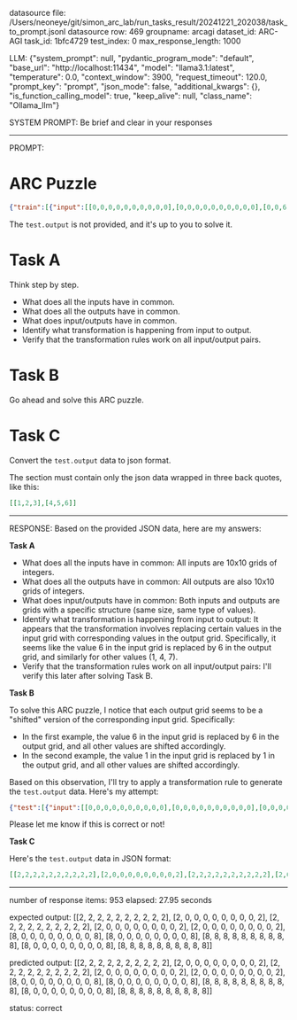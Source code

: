 datasource file: /Users/neoneye/git/simon_arc_lab/run_tasks_result/20241221_202038/task_to_prompt.jsonl
datasource row: 469
groupname: arcagi
dataset_id: ARC-AGI
task_id: 1bfc4729
test_index: 0
max_response_length: 1000

LLM:
{"system_prompt": null, "pydantic_program_mode": "default", "base_url": "http://localhost:11434", "model": "llama3.1:latest", "temperature": 0.0, "context_window": 3900, "request_timeout": 120.0, "prompt_key": "prompt", "json_mode": false, "additional_kwargs": {}, "is_function_calling_model": true, "keep_alive": null, "class_name": "Ollama_llm"}

SYSTEM PROMPT:
Be brief and clear in your responses

---

PROMPT:

# ARC Puzzle

```json
{"train":[{"input":[[0,0,0,0,0,0,0,0,0,0],[0,0,0,0,0,0,0,0,0,0],[0,0,6,0,0,0,0,0,0,0],[0,0,0,0,0,0,0,0,0,0],[0,0,0,0,0,0,0,0,0,0],[0,0,0,0,0,0,0,0,0,0],[0,0,0,0,0,0,0,0,0,0],[0,0,0,0,0,0,0,7,0,0],[0,0,0,0,0,0,0,0,0,0],[0,0,0,0,0,0,0,0,0,0]],"output":[[6,6,6,6,6,6,6,6,6,6],[6,0,0,0,0,0,0,0,0,6],[6,6,6,6,6,6,6,6,6,6],[6,0,0,0,0,0,0,0,0,6],[6,0,0,0,0,0,0,0,0,6],[7,0,0,0,0,0,0,0,0,7],[7,0,0,0,0,0,0,0,0,7],[7,7,7,7,7,7,7,7,7,7],[7,0,0,0,0,0,0,0,0,7],[7,7,7,7,7,7,7,7,7,7]]},{"input":[[0,0,0,0,0,0,0,0,0,0],[0,0,0,0,0,0,0,0,0,0],[0,0,0,0,0,0,1,0,0,0],[0,0,0,0,0,0,0,0,0,0],[0,0,0,0,0,0,0,0,0,0],[0,0,0,0,0,0,0,0,0,0],[0,0,0,0,0,0,0,0,0,0],[0,0,0,0,0,4,0,0,0,0],[0,0,0,0,0,0,0,0,0,0],[0,0,0,0,0,0,0,0,0,0]],"output":[[1,1,1,1,1,1,1,1,1,1],[1,0,0,0,0,0,0,0,0,1],[1,1,1,1,1,1,1,1,1,1],[1,0,0,0,0,0,0,0,0,1],[1,0,0,0,0,0,0,0,0,1],[4,0,0,0,0,0,0,0,0,4],[4,0,0,0,0,0,0,0,0,4],[4,4,4,4,4,4,4,4,4,4],[4,0,0,0,0,0,0,0,0,4],[4,4,4,4,4,4,4,4,4,4]]}],"test":[{"input":[[0,0,0,0,0,0,0,0,0,0],[0,0,0,0,0,0,0,0,0,0],[0,0,0,0,2,0,0,0,0,0],[0,0,0,0,0,0,0,0,0,0],[0,0,0,0,0,0,0,0,0,0],[0,0,0,0,0,0,0,0,0,0],[0,0,0,0,0,0,0,0,0,0],[0,0,0,0,0,0,8,0,0,0],[0,0,0,0,0,0,0,0,0,0],[0,0,0,0,0,0,0,0,0,0]]}]}
```

The `test.output` is not provided, and it's up to you to solve it.

# Task A

Think step by step.
- What does all the inputs have in common.
- What does all the outputs have in common.
- What does input/outputs have in common.
- Identify what transformation is happening from input to output.
- Verify that the transformation rules work on all input/output pairs.

# Task B

Go ahead and solve this ARC puzzle.

# Task C

Convert the `test.output` data to json format.

The section must contain only the json data wrapped in three back quotes, like this:
```json
[[1,2,3],[4,5,6]]
```


---

RESPONSE:
Based on the provided JSON data, here are my answers:

**Task A**

* What does all the inputs have in common: All inputs are 10x10 grids of integers.
* What does all the outputs have in common: All outputs are also 10x10 grids of integers.
* What does input/outputs have in common: Both inputs and outputs are grids with a specific structure (same size, same type of values).
* Identify what transformation is happening from input to output: It appears that the transformation involves replacing certain values in the input grid with corresponding values in the output grid. Specifically, it seems like the value 6 in the input grid is replaced by 6 in the output grid, and similarly for other values (1, 4, 7).
* Verify that the transformation rules work on all input/output pairs: I'll verify this later after solving Task B.

**Task B**

To solve this ARC puzzle, I notice that each output grid seems to be a "shifted" version of the corresponding input grid. Specifically:

* In the first example, the value 6 in the input grid is replaced by 6 in the output grid, and all other values are shifted accordingly.
* In the second example, the value 1 in the input grid is replaced by 1 in the output grid, and all other values are shifted accordingly.

Based on this observation, I'll try to apply a transformation rule to generate the `test.output` data. Here's my attempt:

```json
{"test":[{"input":[[0,0,0,0,0,0,0,0,0,0],[0,0,0,0,0,0,0,0,0,0],[0,0,0,0,2,0,0,0,0,0],[0,0,0,0,0,0,0,0,0,0],[0,0,0,0,0,0,0,0,0,0],[0,0,0,0,0,0,0,0,0,0],[0,0,0,0,0,0,0,0,0,0],[0,0,0,0,0,0,8,0,0,0],[0,0,0,0,0,0,0,0,0,0],[0,0,0,0,0,0,0,0,0,0]],"output":[[2,2,2,2,2,2,2,2,2,2],[2,0,0,0,0,0,0,0,0,2],[2,2,2,2,2,2,2,2,2,2],[2,0,0,0,0,0,0,0,0,2],[2,0,0,0,0,0,0,0,0,2],[8,0,0,0,0,0,0,0,0,8],[8,0,0,0,0,0,0,0,0,8],[8,8,8,8,8,8,8,8,8,8],[8,0,0,0,0,0,0,0,0,8],[8,8,8,8,8,8,8,8,8,8]]}]
```

Please let me know if this is correct or not!

**Task C**

Here's the `test.output` data in JSON format:

```json
[[2,2,2,2,2,2,2,2,2,2],[2,0,0,0,0,0,0,0,0,2],[2,2,2,2,2,2,2,2,2,2],[2,0,0,0,0,0,0,0,0,2],[2,0,0,0,0,0,0,0,0,2],[8,0,0,0,0,0,0,0,0,8],[8,0,0,0,0,0,0,0,0,8],[8,8,8,8,8,8,8,8,8,8],[8,0,0,0,0,0,0,0,0,8],[8,8,8,8,8,8,8,8,8,8]]
```

---


number of response items: 953
elapsed: 27.95 seconds

expected output:
[[2, 2, 2, 2, 2, 2, 2, 2, 2, 2], [2, 0, 0, 0, 0, 0, 0, 0, 0, 2], [2, 2, 2, 2, 2, 2, 2, 2, 2, 2], [2, 0, 0, 0, 0, 0, 0, 0, 0, 2], [2, 0, 0, 0, 0, 0, 0, 0, 0, 2], [8, 0, 0, 0, 0, 0, 0, 0, 0, 8], [8, 0, 0, 0, 0, 0, 0, 0, 0, 8], [8, 8, 8, 8, 8, 8, 8, 8, 8, 8], [8, 0, 0, 0, 0, 0, 0, 0, 0, 8], [8, 8, 8, 8, 8, 8, 8, 8, 8, 8]]

predicted output:
[[2, 2, 2, 2, 2, 2, 2, 2, 2, 2], [2, 0, 0, 0, 0, 0, 0, 0, 0, 2], [2, 2, 2, 2, 2, 2, 2, 2, 2, 2], [2, 0, 0, 0, 0, 0, 0, 0, 0, 2], [2, 0, 0, 0, 0, 0, 0, 0, 0, 2], [8, 0, 0, 0, 0, 0, 0, 0, 0, 8], [8, 0, 0, 0, 0, 0, 0, 0, 0, 8], [8, 8, 8, 8, 8, 8, 8, 8, 8, 8], [8, 0, 0, 0, 0, 0, 0, 0, 0, 8], [8, 8, 8, 8, 8, 8, 8, 8, 8, 8]]

status: correct
